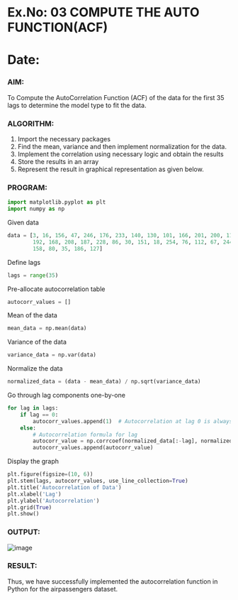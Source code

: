# Ex.No: 03   COMPUTE THE AUTO FUNCTION(ACF)
# Date: 

### AIM:
To Compute the AutoCorrelation Function (ACF) of the data for the first 35 lags to determine the model
type to fit the data.
### ALGORITHM:
1. Import the necessary packages
2. Find the mean, variance and then implement normalization for the data.
3. Implement the correlation using necessary logic and obtain the results
4. Store the results in an array
5. Represent the result in graphical representation as given below.
### PROGRAM:
```py
import matplotlib.pyplot as plt
import numpy as np
```
Given data
```py
data = [3, 16, 156, 47, 246, 176, 233, 140, 130, 101, 166, 201, 200, 116, 118, 247, 209, 52, 153, 232, 128, 27, 
        192, 168, 208, 187, 228, 86, 30, 151, 18, 254, 76, 112, 67, 244, 179, 150, 89, 49, 83, 147, 90, 33, 6, 
        158, 80, 35, 186, 127]
```
 Define lags
 ```py
lags = range(35)
```
Pre-allocate autocorrelation table
```py
autocorr_values = []
```
Mean of the data
```py
mean_data = np.mean(data)
```
Variance of the data
```py
variance_data = np.var(data)
```
Normalize the data
```py
normalized_data = (data - mean_data) / np.sqrt(variance_data)
```
Go through lag components one-by-one
```py
for lag in lags:
    if lag == 0:
        autocorr_values.append(1)  # Autocorrelation at lag 0 is always 1
    else:
        # Autocorrelation formula for lag
        autocorr_value = np.corrcoef(normalized_data[:-lag], normalized_data[lag:])[0, 1]
        autocorr_values.append(autocorr_value)
```
Display the graph
```py
plt.figure(figsize=(10, 6))
plt.stem(lags, autocorr_values, use_line_collection=True)
plt.title('Autocorrelation of Data')
plt.xlabel('Lag')
plt.ylabel('Autocorrelation')
plt.grid(True)
plt.show()
```
### OUTPUT:

![image](https://github.com/user-attachments/assets/537b90fd-cc93-4097-82c8-23bc3aeccbbe)


### RESULT:
Thus, we have successfully implemented the autocorrelation function in Python for the airpassengers dataset.
